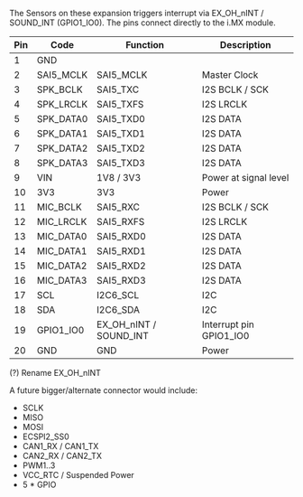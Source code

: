 
The Sensors on these expansion triggers interrupt via EX_OH_nINT / SOUND_INT (GPIO1_IO0).
The pins connect directly to the i.MX module.

| Pin | Code       | Function   | Description               | 
|-----|------------|------------|---------------------------|
|  1  | GND        |            |                           |
|  2  | SAI5_MCLK  | SAI5_MCLK  | Master Clock              |
|  3  |	SPK_BCLK   | SAI5_TXC   | I2S BCLK	/ SCK           |
|  4  | SPK_LRCLK  | SAI5_TXFS  | I2S LRCLK                 | 
|  5  | SPK_DATA0  | SAI5_TXD0  | I2S DATA                  | 
|  6  | SPK_DATA1  | SAI5_TXD1  | I2S DATA                  | 
|  7  | SPK_DATA2  | SAI5_TXD2  | I2S DATA                  | 
|  8  | SPK_DATA3  | SAI5_TXD3  | I2S DATA                  | 
|  9  | VIN        | 1V8 / 3V3  | Power at signal level     |
| 10  | 3V3        | 3V3        | Power         |
| 11  |	MIC_BCLK   | SAI5_RXC   | I2S BCLK	/ SCK           |
| 12  | MIC_LRCLK  | SAI5_RXFS  | I2S LRCLK                 | 
| 13  | MIC_DATA0  | SAI5_RXD0  | I2S DATA                  | 
| 14  | MIC_DATA1  | SAI5_RXD1  | I2S DATA                  | 
| 15  | MIC_DATA2  | SAI5_RXD2  | I2S DATA                  | 
| 16  | MIC_DATA3  | SAI5_RXD3  | I2S DATA                  | 
| 17  | SCL        | I2C6_SCL   | I2C                       |
| 18  | SDA        | I2C6_SDA   | I2C                       |
| 19  | GPIO1_IO0  | EX_OH_nINT / SOUND_INT | Interrupt pin GPIO1_IO0        |
| 20  | GND        | GND        | Power         |

(?) Rename EX_OH_nINT

A future bigger/alternate connector would include:

- SCLK
- MISO
- MOSI
- ECSPI2_SS0
- CAN1_RX / CAN1_TX
- CAN2_RX / CAN2_TX
- PWM1..3
- VCC_RTC / Suspended Power
- 5 * GPIO
